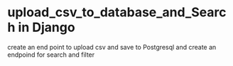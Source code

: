# upload_csv_to_database_and_Search in Django
create an end point to upload csv and save to Postgresql  and create an endpoind for search and filter
